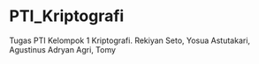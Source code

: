 # PTI_Kriptografi
Tugas PTI Kelompok 1 Kriptografi. Rekiyan Seto, Yosua Astutakari, Agustinus Adryan Agri, Tomy
